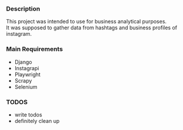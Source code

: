 ### Description
This project was intended to use for business analytical purposes.  
It was supposed to gather data from hashtags and business profiles of instagram.


### Main Requirements
- Django
- Instagrapi
- Playwright
- Scrapy
- Selenium

### TODOS
- write todos
- definitely clean up
